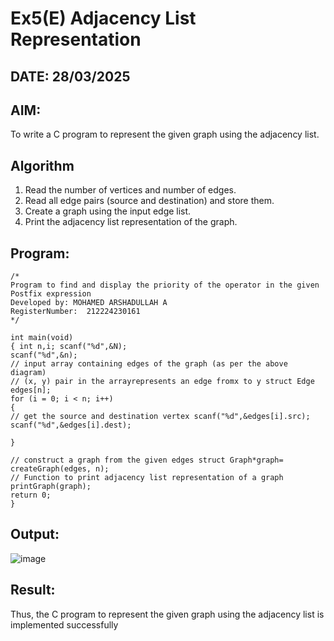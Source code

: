 # Ex5(E) Adjacency List Representation
## DATE: 28/03/2025
## AIM:
To write a C program to represent the given graph using the adjacency list.

## Algorithm
1. Read the number of vertices and number of edges.
2. Read all edge pairs (source and destination) and store them.
3. Create a graph using the input edge list.
4. Print the adjacency list representation of the graph.


## Program:
```
/*
Program to find and display the priority of the operator in the given Postfix expression
Developed by: MOHAMED ARSHADULLAH A
RegisterNumber:  212224230161
*/
```
```
int main(void)
{ int n,i; scanf("%d",&N);
scanf("%d",&n);
// input array containing edges of the graph (as per the above diagram)
// (x, y) pair in the arrayrepresents an edge fromx to y struct Edge edges[n];
for (i = 0; i < n; i++)
{
// get the source and destination vertex scanf("%d",&edges[i].src);
scanf("%d",&edges[i].dest);

}

// construct a graph from the given edges struct Graph*graph= createGraph(edges, n);
// Function to print adjacency list representation of a graph printGraph(graph);
return 0;
}
```

## Output:

![image](https://github.com/user-attachments/assets/8cd5a346-330d-44ca-bd1f-77f7199132e3)

## Result:
Thus, the C program to represent the given graph using the adjacency list is implemented successfully

